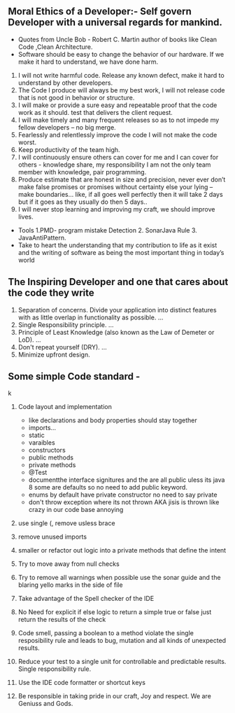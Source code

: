 
## Moral Ethics of a Developer:-  Self govern Developer with a universal regards for mankind.
* Quotes from Uncle Bob -  Robert C. Martin author of books like Clean Code ,Clean Architecture. 
* Software should be easy to change the behavior of our hardware. If we make it hard to understand, we have done harm. 
1. I will not write harmful code. Release any known defect, make it hard to understand by other developers. 
2. The Code I produce will always be my best work, I will not release code that is not good in behavior or structure. 
3. I will make or provide a sure easy and repeatable proof that the code work as it should. test that delivers the client request. 
4. I will make timely and many frequent releases so as to not impede my fellow developers – no big merge. 
5. Fearlessly and relentlessly improve the code I will not make the code worst. 
6. Keep productivity of the team high. 
7. I will continuously ensure others can cover for me and I can cover for others  - knowledge share, my responsibility I am not the only team member with knowledge, pair programming. 
8. Produce estimate that are honest in size and precision, never ever don’t make false promises or promises without certainty else your lying – make boundaries… like, if all goes well perfectly then it will take 2 days but if it goes as they usually do then 5 days.. 
9. I will never stop learning and improving my craft, we should improve lives. 
* Tools  1.PMD- program mistake Detection   2. SonarJava  Rule  3. JavaAntiPattern. 
* Take to heart the understanding that my contribution to life as it exist and the writing of software as being the most important thing in today’s world

## The Inspiring Developer and one that cares about the code they write
1. Separation of concerns. Divide your application into distinct features with as little overlap in functionality as possible. ... 
2. Single Responsibility principle. ... 
3. Principle of Least Knowledge (also known as the Law of Demeter or LoD). ...  
4. Don't repeat yourself (DRY). ...  
5. Minimize upfront design. 

## Some  simple Code standard -
k
1. Code layout and implementation 
   * like declarations and body properties should stay together 
   * imports... 
   * static 
   * varaibles 
   * constructors 
   * public methods 
   * private methods 
   * @Test 
   * documentthe interface signitures and the are all public uless its java 8  some  are defaults 
      so no need to add public keyword. 
   * enums by default have private constructor no need to say private 
   * don't throw exception where its not thrown AKA jisis is thrown like crazy in our code base annoying 
  
2. use single (, remove usless brace
3. remove unused imports
4. smaller or refactor out logic into a private methods that define the intent
5. Try to move away from null checks
6. Try to remove all warnings when possible use the sonar guide and the blaring yello marks in the side of file
7. Take advantage of the Spell checker of the IDE
8. No Need for explicit  if else logic to return a simple true or false just return the results of the check
9. Code smell, passing a boolean to a method violate the single resposibility rule and leads to bug, mutation and all kinds of
   unexpected results.
10. Reduce your test to a single unit for controllable and predictable results. Single responsibility rule.
11. Use the IDE code formatter or shortcut keys
12. Be responsible in taking pride in our craft, Joy and respect. We are Geniuss and Gods.


